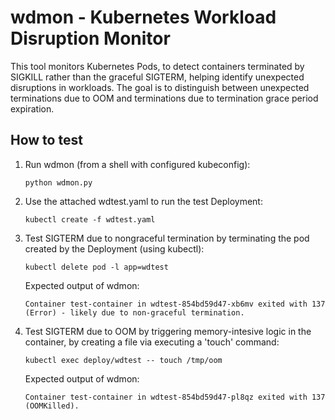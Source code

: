 # wdmon - Kubernetes Workload Disruption Monitor

This tool monitors Kubernetes Pods, to detect containers terminated by SIGKILL rather than the graceful SIGTERM, helping identify unexpected disruptions in workloads. The goal is to distinguish between unexpected terminations due to OOM and terminations due to termination grace period expiration.

## How to test

1. Run wdmon (from a shell with configured kubeconfig):
    ```
    python wdmon.py
    ```

1. Use the attached wdtest.yaml to run the test Deployment:
    ```
    kubectl create -f wdtest.yaml
    ```

1. Test SIGTERM due to nongraceful termination by terminating the pod created by the Deployment (using kubectl):
    ```
    kubectl delete pod -l app=wdtest
    ```

    Expected output of wdmon:
    ```
    Container test-container in wdtest-854bd59d47-xb6mv exited with 137 (Error) - likely due to non-graceful termination.
    ```

1. Test SIGTERM due to OOM by triggering memory-intesive logic in the container, by creating a file via executing a 'touch' command:
    ```
    kubectl exec deploy/wdtest -- touch /tmp/oom
    ```

    Expected output of wdmon:
    ```
    Container test-container in wdtest-854bd59d47-pl8qz exited with 137 (OOMKilled).
    ```
